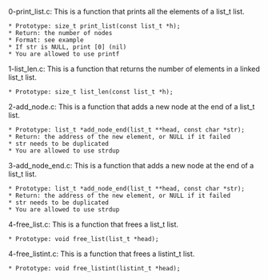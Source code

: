 0-print_list.c: This is a function that prints all the elements of a list_t list.

	* Prototype: size_t print_list(const list_t *h);
	* Return: the number of nodes
	* Format: see example
	* If str is NULL, print [0] (nil)
	* You are allowed to use printf

1-list_len.c: This is a function that returns the number of elements in a linked list_t list.

	* Prototype: size_t list_len(const list_t *h);

2-add_node.c: This is a function that adds a new node at the end of a list_t list.

	* Prototype: list_t *add_node_end(list_t **head, const char *str);
	* Return: the address of the new element, or NULL if it failed
	* str needs to be duplicated
	* You are allowed to use strdup

3-add_node_end.c: This is a function that adds a new node at the end of a list_t list.

	* Prototype: list_t *add_node_end(list_t **head, const char *str);
	* Return: the address of the new element, or NULL if it failed
	* str needs to be duplicated
	* You are allowed to use strdup

4-free_list.c: This is a function that frees a list_t list.

	* Prototype: void free_list(list_t *head);

4-free_listint.c: This is a function that frees a listint_t list.

	* Prototype: void free_listint(listint_t *head);
